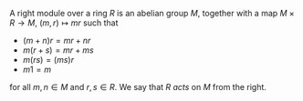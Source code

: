 A right module over a ring $R$ is an abelian group $M$, together with a map $M \times R \to M$, $(m, r) \mapsto mr$ such that 

- $(m+n)r = mr + nr$
- $m(r+s) = mr + ms$
- $m(rs) = (ms)r$
- $m1 = m$

for all $m, n \in M$ and $r, s \in R$. We say that $R$ *acts* on $M$ from the right.

